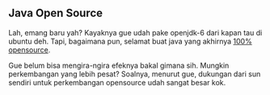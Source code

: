 ## Java Open Source

Lah, emang baru yah? Kayaknya gue udah pake openjdk-6 dari kapan tau di ubuntu deh. Tapi, bagaimana pun, selamat buat java yang akhirnya [100% opensource](http://blog.softwhere.org/archives/196). 

Gue belum bisa mengira-ngira efeknya bakal gimana sih. Mungkin perkembangan yang lebih pesat? Soalnya, menurut gue,  dukungan dari sun sendiri untuk perkembangan opensource udah sangat besar kok.

<!-- {"time": "2008-06-21 20:40:16", "title": "Java Open Source"} -->
